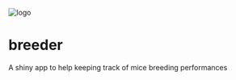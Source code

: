![logo]("www/breeder-logo.jpg")

# breeder
A shiny app to help keeping track of mice breeding performances

